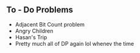 ## To - Do Problems

- Adjacent Bit Count problem
- Angry Children
- Hasan's Trip
- Pretty much all of DP again lol whenev the time
